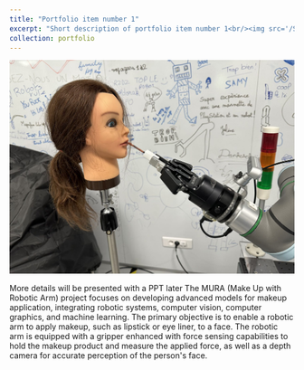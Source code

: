 ```yaml
---
title: "Portfolio item number 1"
excerpt: "Short description of portfolio item number 1<br/><img src='/SichenWeb.github.io/images/mura/ur5_robot.jpg'>"
collection: portfolio
---
```

<img src='/images/mura/ur5_robot.jpg'>

More details will be presented with a PPT later
The MURA (Make Up with Robotic Arm) project focuses on developing advanced models for makeup application, integrating robotic systems, computer vision, computer graphics, and machine learning. The primary objective is to enable a robotic arm to apply makeup, such as lipstick or eye liner, to a face. The robotic arm is equipped with a gripper enhanced with force sensing capabilities to hold the makeup product and measure the applied force, as well as a depth camera for accurate perception of the person's face. 
